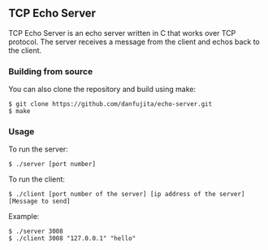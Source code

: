 ## TCP Echo Server
TCP Echo Server is an echo server written in C that works over TCP protocol. The server receives a message from the client and echos back to the client.

### Building from source

You can also clone the repository and build using make:

    $ git clone https://github.com/danfujita/echo-server.git
    $ make

### Usage

To run the server:

    $ ./server [port number]
  
To run the client:

    $ ./client [port number of the server] [ip address of the server] [Message to send]

Example:

    $ ./server 3008
    $ ./client 3008 "127.0.0.1" "hello"

